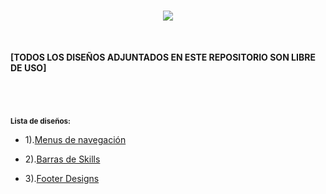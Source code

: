 <h1 align="center"><img src="https://user-images.githubusercontent.com/75953873/177235245-18684f89-9634-41ed-b838-d3db45ce094c.png"></h1>

</br>

**[TODOS LOS DISEÑOS ADJUNTADOS EN ESTE REPOSITORIO SON LIBRE DE USO]**

<h1 align="center"></h1>

</br>

<sub>**Lista de diseños:**</sub>

- 1).<a href="https://github.com/R3LI4NT/proyectos-web/tree/main/Menus%20Navegaci%C3%B3n" target="_blank">Menus de navegación</a>

- 2).<a href="https://github.com/R3LI4NT/proyectos-web/tree/main/Barras%20Skills" target="_blank">Barras de Skills</a>

- 3).<a href="https://github.com/R3LI4NT/proyectos-web/tree/main/Footer%20Designs" target="_blank">Footer Designs</a>
